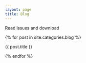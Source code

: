 ```yaml
---
layout: page
title: Blog
---
```


Read issues and download

{% for post in site.categories.blog %}

{{ post.title }}

{% endfor %}

